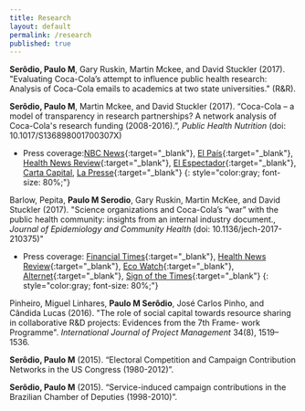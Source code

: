 ```yaml
---
title: Research
layout: default
permalink: /research
published: true
---
```


**Serôdio, Paulo M**, Gary Ruskin, Martin Mckee, and David Stuckler (2017). "Evaluating Coca-Cola’s attempt to influence public health research: Analysis of Coca-Cola emails to academics at two state universities." (R&R).

**Serôdio, Paulo M**, Martin Mckee, and David Stuckler (2017). “Coca-Cola – a model of transparency in research partnerships? A network analysis of Coca-Cola's research funding (2008-2016).”,  _Public Health Nutrition_ (doi: 10.1017/S136898001700307X)

* Press coverage:[NBC News](https://www.nbcnews.com/health/health-news/soda-industry-steals-page-tobacco-combat-taxes-sugary-drinks-n932066){:target="_blank"}, [El País](https://elpais.com/elpais/2019/01/09/ciencia/1547059538_774526.html){:target="_blank"}, [Health News Review](https://www.healthnewsreview.org/2018/03/internal-documents-show-coke-had-profits-in-mind-when-it-funded-nutrition-science/){:target="_blank"}, [El Espectador](https://www.elespectador.com/noticias/salud/coca-cola-sigue-manipulando-estudios-de-salud-articulo-746825){:target="_blank"}, [Carta Capital](https://www.cartacapital.com.br/blogs/o-joio-e-o-trigo/estudo-coloca-em-xeque-politica-de-transparencia-da-coca-cola), [La Presse](http://www.lapresse.ca/actualites/sante/201804/05/01-5159898-financement-de-projets-de-recherche-coca-cola-ne-dit-pas-tout.php){:target="_blank"}
{: style="color:gray; font-size: 80%;"}

Barlow, Pepita, **Paulo M Serodio**, Gary Ruskin, Martin McKee, and David Stuckler (2017). "Science organizations and Coca-Cola’s “war” with the public health community:  insights from an internal industry document., _Journal of Epidemiology and Community Health_ (doi: 10.1136/jech-2017-210375)"

* Press coverage: [Financial Times](https://www.ft.com/content/8f13ced0-28fb-11e8-b27e-cc62a39d57a0){:target="_blank"}, [Health News Review](https://www.healthnewsreview.org/2018/03/internal-documents-show-coke-had-profits-in-mind-when-it-funded-nutrition-science/){:target="_blank"}, [Eco Watch](https://www.ecowatch.com/coca-cola-obesity-public-health-2548323725.html){:target="_blank"}, [Alternet](https://www.alternet.org/food/coca-cola-sees-public-health-debate-growing-war-documents-reveal){:target="_blank"}, [Sign of the Times](https://www.sott.net/article/380472-Study-How-Coca-Cola-declared-war-on-the-public-health-community){:target="_blank"}
{: style="color:gray; font-size: 80%;"}



Pinheiro, Miguel Linhares, **Paulo M Serôdio**, José Carlos Pinho, and Cândida Lucas (2016). "The role of social capital towards resource sharing in collaborative R&D projects: Evidences from the 7th Frame- work Programme". _International Journal of Project Management_ 34(8), 1519–1536.

**Serôdio, Paulo M** (2015). “Electoral Competition and Campaign Contribution Networks in the US Congress (1980-2012)”.

**Serôdio, Paulo M** (2015). “Service-induced campaign contributions in the Brazilian Chamber of Deputies (1998-2010)”.
